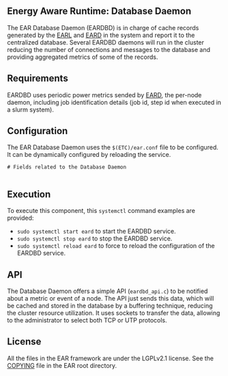 Energy Aware Runtime: Database Daemon
-------------------------------------
The EAR Database Daemon (EARDBD) is in charge of cache records generated by the [EARL](../library/README.md) and [EARD](../daemon/README.md) in the system and report it to the centralized database. Several EARDBD daemons will run in the cluster reducing the number of connections and messages to the database and providing aggregated metrics of some of the records.

Requirements
------------
EARDBD uses periodic power metrics sended by [EARD](../daemon/README.md), the per-node daemon, including job identification details (job id, step id when executed in a slurm system).

Configuration
--------------------------
The EAR Database Daemon uses the `$(ETC)/ear.conf` file to be configured. It can be dynamically configured by reloading the service.

```
# Fields related to the Database Daemon


```

Execution
---------
To execute this component, this `systemctl` command examples are provided:
- `sudo systemctl start eard` to start the EARDBD service.
- `sudo systemctl stop eard` to stop the EARDBD service.
- `sudo systemctl reload eard` to force to reload the configuration of the EARDBD service.

API
---
The Database Daemon offers a simple API (`eardbd_api.c`) to be notified about a metric or event of a node. The API just sends this data, which will be cached and stored in the database by a buffering technique, reducing the cluster resource utilization. It uses sockets to transfer the data, allowing to the administrator to select both TCP or UTP protocols.

License
-------
All the files in the EAR framework are under the LGPLv2.1 license. See the [COPYING](../../COPYING) file in the EAR root directory.
